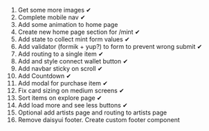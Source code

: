 1. Get some more images ✔
2. Complete mobile nav ✔
3. Add some animation to home page
4. Create new home page section for /mint ✔
5. Add state to collect mint form values ✔
6. Add validator (formik + yup?) to form to prevent wrong submit ✔
7. Add routing to a single item ✔
8. Add and style connect wallet button ✔
9. Add navbar sticky on scroll ✔
10. Add Countdown ✔
11. Add modal for purchase item ✔
12. Fix card sizing on medium screens ✔
13. Sort items on explore page ✔
14. Add load more and see less buttons ✔
15. Optional add artists page and routing to artists page
16. Remove daisyui footer. Create custom footer component